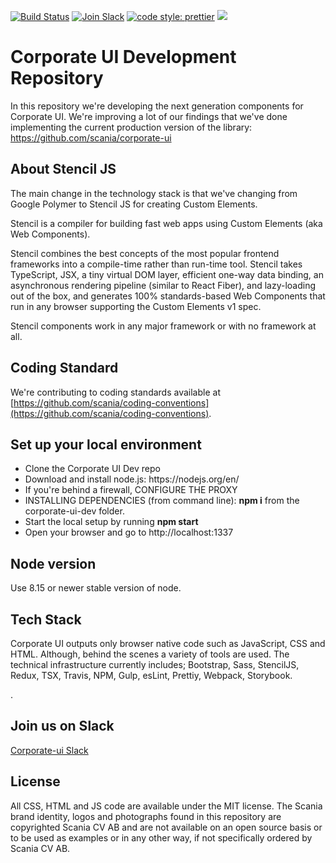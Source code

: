 [![Build Status](https://travis-ci.com/scania/corporate-ui-dev.svg?branch=master)](https://travis-ci.com/scania/corporate-ui-dev)
[![Join Slack](https://img.shields.io/badge/slack-join-%23dd3072.svg)](https://join.slack.com/t/corporate-ui/shared_invite/enQtNTI4NzMzOTQ3NTg4LTI1OGNhZGE2OTY0NzUwYzExMTJmMTQ2NjcxOTdkMjc0NDhlM2JlYTEyODY2ODJjYzUxNmYxNzhhMTQ5MDhmOWQ)
[![code style: prettier](https://img.shields.io/badge/code_style-prettier-ff69b4.svg?style=flat-square)](https://github.com/prettier/prettier)
![](https://img.shields.io/github/license/scania/corporate-ui-dev.svg?style=flat)

# Corporate UI Development Repository

In this repository we're developing the next generation components for Corporate UI. We're improving a lot of our findings that we've done implementing the current production version of the library: https://github.com/scania/corporate-ui

## About Stencil JS

The main change in the technology stack is that we've changing from Google Polymer to Stencil JS for creating Custom Elements.

Stencil is a compiler for building fast web apps using Custom Elements (aka Web Components).

Stencil combines the best concepts of the most popular frontend frameworks into a compile-time rather than run-time tool. Stencil takes TypeScript, JSX, a tiny virtual DOM layer, efficient one-way data binding, an asynchronous rendering pipeline (similar to React Fiber), and lazy-loading out of the box, and generates 100% standards-based Web Components that run in any browser supporting the Custom Elements v1 spec.

Stencil components work in any major framework or with no framework at all.

## Coding Standard

We're contributing to coding standards available at [https://github.com/scania/coding-conventions](https://github.com/scania/coding-conventions).

## Set up your local environment
<ul>
<li>Clone the Corporate UI Dev repo</li>
<li>Download and install node.js: https://nodejs.org/en/</li>
<li>If you're behind a firewall, CONFIGURE THE PROXY
<li>INSTALLING DEPENDENCIES (from command line): <b>npm i</b> from the corporate-ui-dev folder.</li>
<li>Start the local setup by running <b>npm start</b></li>
<li>Open your browser and go to http://localhost:1337</li>
</ul>


## Node version

Use 8.15 or newer stable version of node.

## Tech Stack

Corporate UI outputs only browser native code such as JavaScript, CSS and HTML. Although, behind the scenes a variety of tools are used. The technical infrastructure currently includes; Bootstrap, Sass, StencilJS, Redux, TSX, Travis, NPM, Gulp, esLint, Prettiy, Webpack, Storybook. 


.
## Join us on Slack

[Corporate-ui Slack](https://join.slack.com/t/corporate-ui/shared_invite/enQtNTI4NzMzOTQ3NTg4LTI1OGNhZGE2OTY0NzUwYzExMTJmMTQ2NjcxOTdkMjc0NDhlM2JlYTEyODY2ODJjYzUxNmYxNzhhMTQ5MDhmOWQ)

<h2>License</h2>
<p>All CSS, HTML and JS code are available under the MIT license. The Scania brand identity, logos and photographs found in this repository are copyrighted Scania CV AB and are not available on an open source basis or to be used as examples or in any other way, if not specifically ordered by Scania CV AB.</p>
